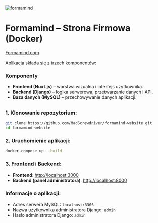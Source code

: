 
![formamind](https://i.ibb.co/4tGvK1f/card.png)
# Formamind – Strona Firmowa (Docker)
[Formamind.com](https://formamind.com) 

Aplikacja składa się z trzech komponentów:

### Komponenty
- **Frontend (Nuxt.js)** – warstwa wizualna i interfejs użytkownika.
- **Backend (Django)** – logika serwerowa, przetwarzanie danych i API.
- **Baza danych (MySQL)** – przechowywanie danych aplikacji.

##

### 1. Klonowanie repozytorium:
```bash
git clone https://github.com/MadScrewdriver/formamind-website.git
cd formamind-website
```

### 2. Uruchomienie aplikacji:
```bash
docker-compose up --build
```

### 3. Frontend i Backend:
- **Frontend**: [http://localhost:3000](http://localhost:3000)
- **Backend (panel administratora)**: [http://localhost:8000](http://localhost:8000)

### Informacje o aplikacji:
- Adres serwera MySQL: `localhost:3306`
- Nazwa użytkownika administratora Django: `admin`
- Hasło administratora Django: `admin`


